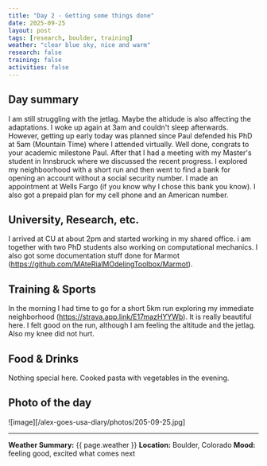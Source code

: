 ```yaml
---
title: "Day 2 - Getting some things done"
date: 2025-09-25
layout: post
tags: [research, boulder, training]
weather: "clear blue sky, nice and warm"
research: false
training: false
activities: false
---
```


## Day summary
I am still struggling with the jetlag. Maybe the altidude is also affecting the adaptations. I woke up again at 3am and couldn't sleep afterwards. However, getting up early today was planned since Paul defended his PhD at 5am (Mountain Time) where I attended virtually. Well done, congrats to your academic milestone Paul. After that I had a meeting with my Master's student in Innsbruck where we discussed the recent progress. I explored my neighboorhood with a short run and then went to find a bank for opening an account without a social security number. I made an appointment at Wells Fargo (if you know why I chose this bank you know). I also got a prepaid plan for my cell phone and an American number.

## University, Research, etc. 
I arrived at CU at about 2pm and started working in my shared office. i am together with two PhD students also working on computational mechanics. 
I also got some documentation stuff done for Marmot (https://github.com/MAteRialMOdelingToolbox/Marmot).  

## Training & Sports
In the morning I had time to go for a short 5km run exploring my immediate neighborhood (https://strava.app.link/E17mazHYYWb). It is really beautiful here. I felt good on the run, although I am feeling the altitude and the jetlag. Also my knee did not hurt.

## Food & Drinks
Nothing special here. Cooked pasta with vegetables in the evening. 

## Photo of the day

![image][/alex-goes-usa-diary/photos/205-09-25.jpg]

---
**Weather Summary:** {{ page.weather }}
**Location:** Boulder, Colorado
**Mood:** feeling good, excited what comes next